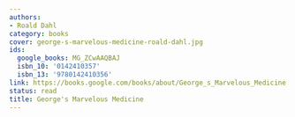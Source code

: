 ```yaml
---
authors:
- Roald Dahl
category: books
cover: george-s-marvelous-medicine-roald-dahl.jpg
ids:
  google_books: MG_ZCwAAQBAJ
  isbn_10: '0142410357'
  isbn_13: '9780142410356'
link: https://books.google.com/books/about/George_s_Marvelous_Medicine.html?hl=&id=MG_ZCwAAQBAJ
status: read
title: George's Marvelous Medicine
---
```

